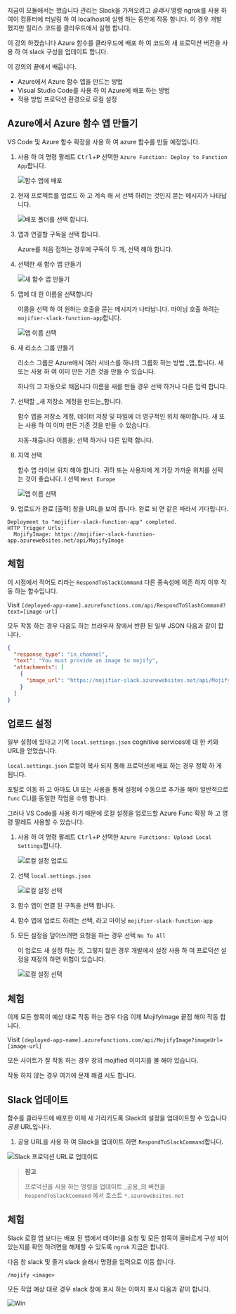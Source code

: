 지금이 모듈에서는 했습니다 관리는 Slack을 가져오려고 _슬래시_ 명령 ngrok를 사용 하 여이 컴퓨터에 터널링 하 여 localhost에 실행 하는 동안에 작동 합니다. 이 경우 개발 했지만 릴리스 코드를 클라우드에서 실행 합니다.

이 강의 하겠습니다 Azure 함수를 클라우드에 배포 하 여 코드의 새 프로덕션 버전을 사용 하 여 slack 구성을 업데이트 합니다.

이 강의의 끝에서 배웁니다.

- Azure에서 Azure 함수 앱을 만드는 방법
- Visual Studio Code를 사용 하 여 Azure에 배포 하는 방법
- 적용 방법 프로덕션 환경으로 로컬 설정

## <a name="create-an-azure-function-app-on-azure"></a>Azure에서 Azure 함수 앱 만들기

VS Code 및 Azure 함수 확장을 사용 하 여 azure 함수를 만들 예정입니다.

1. 사용 하 여 명령 팔레트 <kbd>Ctrl</kbd>+<kbd>P</kbd> 선택한 `Azure Function: Deploy to Function App`합니다.

   ![함수 앱에 배포](/media-drafts/10.deploy-to-function-app.png)

2. 현재 프로젝트를 업로드 하 고 계속 해 서 선택 하려는 것인지 묻는 메시지가 나타납니다.

   ![배포 폴더를 선택 합니다.](/media-drafts/10.select-folder-to-deploy.png)

3. 앱과 연결할 구독을 선택 합니다.

   Azure를 처음 접하는 경우에 구독이 두 개, 선택 해야 합니다.

4. 선택한 새 함수 앱 만들기

   ![새 함수 앱 만들기](/media-drafts/10.create-new-function-app.png)

5. 앱에 대 한 이름을 선택합니다

   이름을 선택 하 여 원하는 호출을 묻는 메시지가 나타납니다. 마이닝 호출 하려는 `mojifier-slack-function-app`합니다.

   ![앱 이름 선택](/media-drafts/10.choose-app-name.png)

6. 새 리소스 그룹 만들기

   리소스 그룹은 Azure에서 여러 서비스를 하나의 그룹화 하는 방법 _앱_합니다. 새 또는 사용 하 여 이미 만든 기존 것을 만들 수 있습니다.

   하나의 고 자동으로 채웁니다 이름을 새를 만들 경우 선택 하거나 다른 입력 합니다.

7. 선택할 _새 저장소 계정을 만드는_합니다.

   함수 앱을 저장소 계정, 데이터 저장 및 파일에 더 영구적인 위치 해야합니다. 새 또는 사용 하 여 이미 만든 기존 것을 만들 수 있습니다.

   자동-채웁니다 이름을; 선택 하거나 다른 입력 합니다.

8. 지역 선택

   함수 앱 라이브 위치 해야 합니다. 귀하 또는 사용자에 게 가장 가까운 위치를 선택는 것이 좋습니다. I 선택 `West Europe`

   ![앱 이름 선택](/media-drafts/10.select-region.png)

9. 업로드가 완료 [출력] 창을 URL을 보여 줍니다. 완료 되 면 같은 따라서 기다립니다.

```
Deployment to "mojifier-slack-function-app" completed.
HTTP Trigger Urls:
  MojifyImage: https://mojifier-slack-function-app.azurewebsites.net/api/MojifyImage
```

## <a name="try-it-out"></a>체험

이 시점에서 적어도 리라는 `RespondToSlackCommand` 다른 종속성에 의존 하지 이후 작동 하는 함수입니다.

Visit `[deployed-app-name].azurefunctions.com/api/RespondToSlashCommand?text=[image-url]`

모두 작동 하는 경우 다음도 하는 브라우저 창에서 반환 된 일부 JSON 다음과 같이 합니다.

```json
{
  "response_type": "in_channel",
  "text": "You must provide an image to mojify",
  "attachments": [
    {
      "image_url": "https://mojifier-slack.azurewebsites.net/api/MojifyImage?imageUrl=undefined"
    }
  ]
}
```

## <a name="upload-settings"></a>업로드 설정

일부 설정에 있다고 기억 `local.settings.json` cognitive services에 대 한 키와 URL을 얻었습니다.

`local.settings.json` 로컬이 복사 되지 통해 프로덕션에 배포 하는 경우 정확 하 게 됩니다.

포털로 이동 하 고 아마도 UI 또는 사용을 통해 설정에 수동으로 추가을 해야 일반적으로 `func` CLI를 동일한 작업을 수행 합니다.

그러나 VS Code를 사용 하기 때문에 로컬 설정을 업로드할 Azure Func 확장 하 고 명령 팔레트 사용할 수 있습니다.

1.  사용 하 여 명령 팔레트 <kbd>Ctrl</kbd>+<kbd>P</kbd> 선택한 `Azure Functions: Upload Local Settings`합니다.

    ![로컬 설정 업로드](/media-drafts/10.upload-local-settings.png)

2.  선택 `local.settings.json`

    ![로컬 설정 선택](/media-drafts/10.choose-localsettings.png)

3.  함수 앱이 연결 된 구독을 선택 합니다.

4.  함수 앱에 업로드 하려는 선택, 라고 마이닝 `mojifier-slack-function-app`

5.  모든 설정을 덮어쓰려면 요청을 하는 경우 선택 `No To All`

    이 업로드 새 설정 하는 것, 그렇지 않은 경우 개발에서 설정 사용 하 여 프로덕션 설정을 재정의 하면 위험이 있습니다.

    ![로컬 설정 선택](/media-drafts/10.choose-no-to-all.png)

## <a name="try-it-out"></a>체험

이제 모든 항목이 예상 대로 작동 하는 경우 다음 이제 MojifyImage 끝점 해야 작동 합니다.

Visit `[deployed-app-name].azurefunctions.com/api/MojifyImage?imageUrl=[image-url]`

모든 사이트가 잘 작동 하는 경우 창의 mojified 이미지를 볼 해야 있습니다.

작동 하지 않는 경우 여기에 문제 해결 시도 합니다.

## <a name="update-slack"></a>Slack 업데이트

함수를 클라우드에 배포한 이제 새 가리키도록 Slack의 설정을 업데이트할 수 있습니다 _공용_ URL입니다.

1. 공용 URL을 사용 하 여 Slack을 업데이트 하면 `RespondToSlackCommand`합니다.

![Slack 프로덕션 URL로 업데이트](/media-drafts/10.deploy-update-url.png)

> **참고**
>
> 프로덕션을 사용 하는 명령을 업데이트 _공용_의 버전을 `RespondToSlackCommand` 에서 호스트 `*.azurewebsites.net`

## <a name="try-it-out"></a>체험

Slack 로컬 앱 보다는 배포 된 앱에서 데이터를 요청 및 모든 항목이 올바르게 구성 되어 있는지를 확인 하려면을 해제할 수 있도록 `ngrok` 지금은 합니다.

다음 창 slack 및 즐겨 slack 슬래시 명령을 입력으로 이동 합니다.

`/mojify <image>`

모든 작업 예상 대로 경우 slack 창에 표시 하는 이미지 표시 다음과 같이 합니다.

![Win](/media-drafts/10.publish-success.png)
